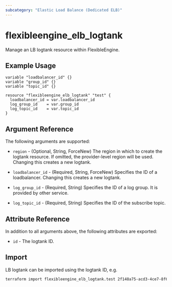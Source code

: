 ```yaml
---
subcategory: "Elastic Load Balance (Dedicated ELB)"
---
```


# flexibleengine_elb_logtank

Manage an LB logtank resource within FlexibleEngine.

## Example Usage

```hcl
variable "loadbalancer_id" {}
variable "group_id" {}
variable "topic_id" {}

resource "flexibleengine_elb_logtank" "test" {
  loadbalancer_id = var.loadbalancer_id
  log_group_id    = var.group_id
  log_topic_id    = var.topic_id
}
```

## Argument Reference

The following arguments are supported:

* `region` - (Optional, String, ForceNew) The region in which to create the logtank resource.
  If omitted, the provider-level region will be used. Changing this creates a new logtank.

* `loadbalancer_id` - (Required, String, ForceNew) Specifies the ID of a loadbalancer. Changing this
  creates a new logtank.

* `log_group_id` - (Required, String) Specifies the ID of a log group. It is provided by other service.

* `log_topic_id` - (Required, String) Specifies the ID of the subscribe topic.

## Attribute Reference

In addition to all arguments above, the following attributes are exported:

* `id` - The logtank ID.

## Import

LB logtank can be imported using the logtank ID, e.g.

```bash
terraform import flexibleengine_elb_logtank.test 2f148a75-acd3-4ce7-8f63-d5c9fadab3a0
```
